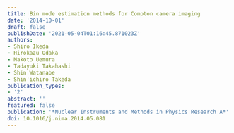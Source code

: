 ```yaml
---
title: Bin mode estimation methods for Compton camera imaging
date: '2014-10-01'
draft: false
publishDate: '2021-05-04T01:16:45.871023Z'
authors:
- Shiro Ikeda
- Hirokazu Odaka
- Makoto Uemura
- Tadayuki Takahashi
- Shin Watanabe
- Shin'ichiro Takeda
publication_types:
- '2'
abstract: ''
featured: false
publication: '*Nuclear Instruments and Methods in Physics Research A*'
doi: 10.1016/j.nima.2014.05.081
---
```

